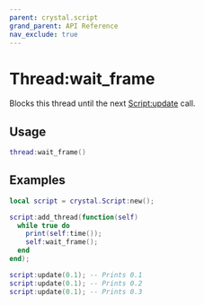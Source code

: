 ```yaml
---
parent: crystal.script
grand_parent: API Reference
nav_exclude: true
---
```


# Thread:wait_frame

Blocks this thread until the next [Script:update](script_update) call.

## Usage

```lua
thread:wait_frame()
```

## Examples

```lua
local script = crystal.Script:new();

script:add_thread(function(self)
  while true do
    print(self:time());
	self:wait_frame();
  end
end);

script:update(0.1); -- Prints 0.1
script:update(0.1); -- Prints 0.2
script:update(0.1); -- Prints 0.3
```
